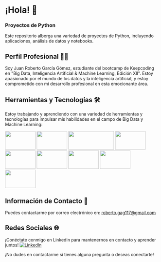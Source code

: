 # ¡Hola! 👋

### Proyectos de Python
Este repositorio alberga una variedad de proyectos de Python, incluyendo aplicaciones, análisis de datos y notebooks. 


## Perfil Profesional 👨‍💼
Soy Juan Roberto García Gómez, estudiante del bootcamp de Keepcoding en "Big Data, Inteligencia Artificial & Machine Learning, Edición XII". Estoy apasionado por el mundo de los datos y la inteligencia artificial, y estoy comprometido con mi desarrollo profesional en esta emocionante área.

## Herramientas y Tecnologías 🛠️
Estoy trabajando y aprendiendo con una variedad de herramientas y tecnologías para impulsar mis habilidades en el campo de Big Data y Machine Learning:

[<img src="https://cdn.icon-icons.com/icons2/112/PNG/64/python_18894.png" width="100" height="60">](https://www.python.org/)
[<img src="https://pandas.pydata.org/static/img/pandas.svg" width="100" height="60">](https://pandas.pydata.org/)
[<img src="https://www.tableau.com/themes/custom/tableau_www/logo.png" width="150" height="60">](https://www.tableau.com/)
[<img src="https://cdn.icon-icons.com/icons2/2107/PNG/64/file_type_js_official_icon_130509.png" width="100" height="60">](https://www.javascript.com/)
[<img src="https://www.r-project.org/Rlogo.png" width="100" height="60">](https://www.r-project.org/)
[<img src="https://spark.apache.org/images/spark-logo-trademark.png" width="100" height="60">](https://spark.apache.org/)
[<img src="https://cdn.icon-icons.com/icons2/2107/PNG/64/file_type_excel_icon_130611.png" width="100" height="60">](https://www.microsoft.com/en-us/microsoft-365/excel)
[<img src="https://www.postgresql.org/media/img/about/press/elephant.png" width="100" height="60">](https://www.postgresql.org/)
[<img src="https://www.mysql.com/common/logos/logo-mysql-170x115.png" width="100" height="60">](https://www.mysql.com/)


## Información de Contacto 📧
Puedes contactarme por correo electrónico en: roberto.gag117@gmail.com

## Redes Sociales 🌐
¡Conéctate conmigo en LinkedIn para mantenernos en contacto y aprender juntos!
[![LinkedIn](https://img.shields.io/badge/LinkedIn-Juan%20Roberto%20Garc%C3%ADa%20G%C3%B3mez-blue)](https://www.linkedin.com/in/juan-roberto-garc%C3%ADa-g%C3%B3mez-41880b200/)

¡No dudes en contactarme si tienes alguna pregunta o deseas conectarte!

